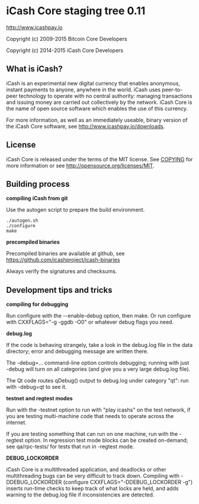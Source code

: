 iCash Core staging tree 0.11
===============================

http://www.icashpay.io

Copyright (c) 2009-2015 Bitcoin Core Developers

Copyright (c) 2014-2015 iCash Core Developers


What is iCash?
----------------

iCash is an experimental new digital currency that enables anonymous, instant
payments to anyone, anywhere in the world. iCash uses peer-to-peer technology
to operate with no central authority: managing transactions and issuing money
are carried out collectively by the network. iCash Core is the name of open
source software which enables the use of this currency.

For more information, as well as an immediately useable, binary version of
the iCash Core software, see http://www.icashpay.io/downloads.


License
-------

iCash Core is released under the terms of the MIT license. See [COPYING](COPYING) for more
information or see http://opensource.org/licenses/MIT.


Building process
-----------------

**compiling iCash from git**

Use the autogen script to prepare the build environment.

    ./autogen.sh
    ./configure
    make

**precompiled binaries**

Precompiled binaries are available at github, see
https://github.com/icashproject/icash-binaries

Always verify the signatures and checksums.


Development tips and tricks
---------------------------

**compiling for debugging**

Run configure with the --enable-debug option, then make. Or run configure with
CXXFLAGS="-g -ggdb -O0" or whatever debug flags you need.

**debug.log**

If the code is behaving strangely, take a look in the debug.log file in the data directory;
error and debugging message are written there.

The -debug=... command-line option controls debugging; running with just -debug will turn
on all categories (and give you a very large debug.log file).

The Qt code routes qDebug() output to debug.log under category "qt": run with -debug=qt
to see it.

**testnet and regtest modes**

Run with the -testnet option to run with "play icashs" on the test network, if you
are testing multi-machine code that needs to operate across the internet.

If you are testing something that can run on one machine, run with the -regtest option.
In regression test mode blocks can be created on-demand; see qa/rpc-tests/ for tests
that run in -regtest mode.

**DEBUG_LOCKORDER**

iCash Core is a multithreaded application, and deadlocks or other multithreading bugs
can be very difficult to track down. Compiling with -DDEBUG_LOCKORDER (configure
CXXFLAGS="-DDEBUG_LOCKORDER -g") inserts run-time checks to keep track of what locks
are held, and adds warning to the debug.log file if inconsistencies are detected.
